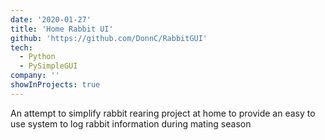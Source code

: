 ```yaml
---
date: '2020-01-27'
title: 'Home Rabbit UI'
github: 'https://github.com/DonnC/RabbitGUI'
tech:
  - Python
  - PySimpleGUI
company: ''
showInProjects: true
---
```


An attempt to simplify rabbit rearing project at home to provide an easy to use system to log rabbit information during mating season
